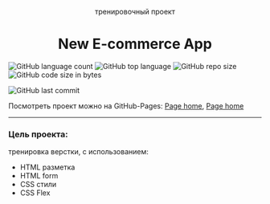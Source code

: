 <p align="center">тренировочный проект</p>
<h1 align="center">New E-commerce App</h1>

![GitHub language count](https://img.shields.io/github/languages/count/Sergey-Maxim0v/New-E-commerce-App)
![GitHub top language](https://img.shields.io/github/languages/top/Sergey-Maxim0v/New-E-commerce-App)
![GitHub repo size](https://img.shields.io/github/repo-size/Sergey-Maxim0v/New-E-commerce-App)
![GitHub code size in bytes](https://img.shields.io/github/languages/code-size/Sergey-Maxim0v/New-E-commerce-App)

![GitHub last commit](https://img.shields.io/github/last-commit/Sergey-Maxim0v/New-E-commerce-App)


Посмотреть проект можно на GitHub-Pages: [Page home](https://sergey-maxim0v.github.io/New-E-commerce-App/), [Page home](https://sergey-maxim0v.github.io/New-E-commerce-App/contactUs.html)

---
### Цель проекта:
тренировка верстки, с использованием:
- HTML разметка
- HTML form
- CSS стили
- CSS Flex
